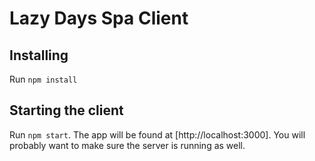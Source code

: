 # Lazy Days Spa Client

## Installing

Run `npm install`

## Starting the client

Run `npm start`. The app will be found at [http://localhost:3000]. You will probably want to make sure the server is running as well.
